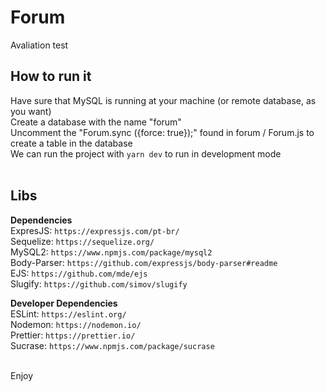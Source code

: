 # Forum

Avaliation test

## How to run it

Have sure that MySQL is running at your machine (or remote database, as you want) <br>
Create a database with the name "forum" <br>
Uncomment the "Forum.sync ({force: true});" found in forum / Forum.js
to create a table in the database<br>
We can run the project with `yarn dev` to run in development mode <br>
<br>


## Libs

**Dependencies**
<br>
ExpresJS: `https://expressjs.com/pt-br/` <br>
Sequelize: `https://sequelize.org/ `<br>
MySQL2: `https://www.npmjs.com/package/mysql2`<br>
Body-Parser: `https://github.com/expressjs/body-parser#readme`<br>
EJS: `https://github.com/mde/ejs`<br>
Slugify: `https://github.com/simov/slugify`<br>

**Developer Dependencies**
<br>
ESLint: `https://eslint.org/`<br>
Nodemon: `https://nodemon.io/`<br>
Prettier: `https://prettier.io/` <br>
Sucrase: `https://www.npmjs.com/package/sucrase` <br>

<br>
Enjoy
